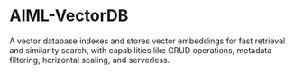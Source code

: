 # AIML-VectorDB
A vector database indexes and stores vector embeddings for fast retrieval and similarity search, with capabilities like CRUD operations, metadata filtering, horizontal scaling, and serverless.
